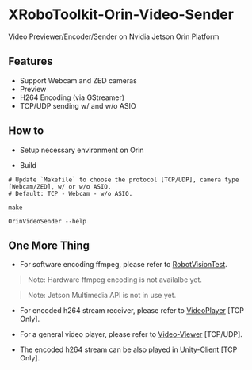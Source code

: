# XRoboToolkit-Orin-Video-Sender
Video Previewer/Encoder/Sender on Nvidia Jetson Orin Platform

## Features

- Support Webcam and ZED cameras
- Preview
- H264 Encoding (via GStreamer)
- TCP/UDP sending w/ and w/o ASIO


## How to

- Setup necessary environment on Orin

- Build
```
# Update `Makefile` to choose the protocol [TCP/UDP], camera type [Webcam/ZED], w/ or w/o ASIO.
# Default: TCP - Webcam - w/o ASIO.

make

OrinVideoSender --help
```

## One More Thing 

- For software encoding ffmpeg, please refer to [RobotVisionTest](https://github.com/XR-Robotics/RobotVision-PC/tree/main/VideoTransferPC/RobotVisionTest).

> Note: Hardware ffmpeg encoding is not availalbe yet.

> Note: Jetson Multimedia API is not in use yet.

- For encoded h264 stream receiver, please refer to [VideoPlayer](https://github.com/XR-Robotics/RobotVision-PC/tree/main/VideoTransferPC/VideoPlayer) [TCP Only].

- For a general video player, please refer to [Video-Viewer](https://github.com/XR-Robotics/XRoboToolkit-Native-Video-Viewer) [TCP/UDP].

- The encoded h264 stream can be also played in [Unity-Client](https://github.com/XR-Robotics/XRoboToolkit-Unity-Client) [TCP Only].
